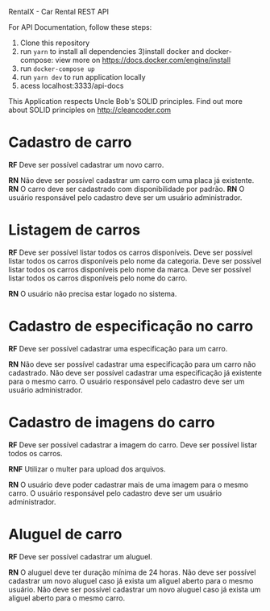 RentalX - Car Rental REST API

For API Documentation, follow these steps:

1. Clone this repository
2. run `yarn` to install all dependencies
   3)install docker and docker-compose: view more on https://docs.docker.com/engine/install
3. run `docker-compose up`
4. run `yarn dev` to run application locally
5. acess localhost:3333/api-docs

This Application respects Uncle Bob's SOLID principles. Find out more about SOLID principles on http://cleancoder.com

# Cadastro de carro

**RF**
Deve ser possível cadastrar um novo carro.

**RN**
Não deve ser possível cadastrar um carro com uma placa já existente.
**RN**
O carro deve ser cadastrado com disponibilidade por padrão.
**RN**
O usuário responsável pelo cadastro deve ser um usuário administrador.

# Listagem de carros

**RF**
Deve ser possível listar todos os carros disponíveis.
Deve ser possível listar todos os carros disponíveis pelo nome da categoria.
Deve ser possível listar todos os carros disponíveis pelo nome da marca.
Deve ser possível listar todos os carros disponíveis pelo nome do carro.

**RN**
O usuário não precisa estar logado no sistema.

# Cadastro de especificação no carro

**RF**
Deve ser possível cadastrar uma especificação para um carro.

**RN**
Não deve ser possível cadastrar uma especificação para um carro não cadastrado.
Não deve ser possível cadastrar uma especificação já existente para o mesmo carro.
O usuário responsável pelo cadastro deve ser um usuário administrador.

# Cadastro de imagens do carro

**RF**
Deve ser possível cadastrar a imagem do carro.
Deve ser possível listar todos os carros.

**RNF**
Utilizar o multer para upload dos arquivos.

**RN**
O usuário deve poder cadastrar mais de uma imagem para o mesmo carro.
O usuário responsável pelo cadastro deve ser um usuário administrador.

# Aluguel de carro

**RF**
Deve ser possível cadastrar um aluguel.

**RN**
O aluguel deve ter duração mínima de 24 horas.
Não deve ser possível cadastrar um novo aluguel caso já exista um aliguel aberto para o mesmo usuário.
Não deve ser possível cadastrar um novo aluguel caso já exista um aliguel aberto para o mesmo carro.
